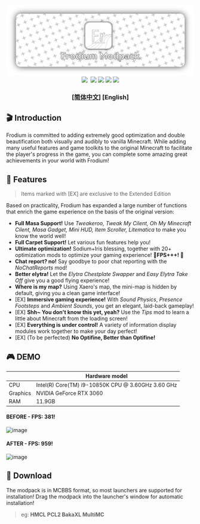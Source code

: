 <div align="center"><img src="https://github.com/WForst-Breeze/Files/blob/main/Frodium/Post_New3.png?raw=true" alt="Frodium Post"/></div>
<div align="center"><img src="https://img.shields.io/github/stars/WForst-Breeze/Frodium-Modpack?color=yellow&style=for-the-badge">&nbsp; <img src="https://img.shields.io/github/forks/WForst-Breeze/Frodium-Modpack?color=blue&style=for-the-badge">&nbsp;<img src="https://img.shields.io/github/issues/WForst-Breeze/Frodium-Modpack?color=success&style=for-the-badge">&nbsp;<img src="https://img.shields.io/github/directory-file-count/WForst-Breeze/Frodium-Modpack/overrides/mods?label=Mods&color=important&style=for-the-badge">&nbsp;<img src="https://img.shields.io/github/v/release/WForst-Breeze/Frodium-Modpack?display_name=tag&label=Latest&color=informational&style=for-the-badge"></div>
<div align="center">
  
### [[简体中文]](https://github.com/WForst-Breeze/Frodium-Modpack/blob/main/README.md) **[English]**

</div>

## 🎬 Introduction
Frodium is committed to adding extremely good optimization and double beautification both visually and audibly to vanilla Minecraft. While adding many useful features and game toolkits to the original Minecraft to facilitate the player's progress in the game, you can complete some amazing great achievements in your world with Frodium!

## 🎉 Features
> Items marked with [EX] are exclusive to the Extended Edition

Based on practicality, Frodium has expanded a large number of functions that enrich the game experience on the basis of the original version:

- **Full Masa Support!** Use _Tweakeroo, Tweak My Cilent, Oh My Minecraft Cilent, Masa Gadget, Mini HUD, Item Scroller, Litematica_ to make you know the world well!
- **Full Carpet Support!** Let various fun features help you!
- **Ultimate optimization!** Sodium+Iris blessing, together with 20+ optimization mods to optimize your gaming experience! **🚀FPS+++! 🚀**
- **Chat report? no!** Say goodbye to poor chat reporting with the _NoChatReports_ mod!
- **Better elytra!** Let the _Elytra Chestplate Swapper_ and _Easy Elytra Take Off_ give you a good flying experience!
- **Where is my map?** Using Xaero's map, the mini-map is hidden by default, giving you a clean game interface!
- [EX] **Immersive gaming experience!** With _Sound Physics_, _Presence Footsteps_ and _Ambient Sounds_, you get an elegant, laid-back gameplay!
- [EX] **Shh~ You don't know this yet, yeah?** Use the _Tips_ mod to learn a little about Minecraft from the loading screen!
- [EX] **Everything is under control!** A variety of information display modules work together to make your day perfect!
- [EX] (To be perfected) **No Optifine, Better than Optifine!**
## 🎮 DEMO
|  |Hardware model|
|--|--|
|CPU|Intel(R) Core(TM) i9-10850K CPU @ 3.60GHz   3.60 GHz|
|Graphics|NVIDIA GeForce RTX 3060|
|RAM|11.9GB|

#### BEFORE - FPS: 381!
![image](https://user-images.githubusercontent.com/110760354/215751234-d62e6f89-2157-4fa7-817e-1fefa555e9c3.png)

#### AFTER - FPS: 959!
![image](https://user-images.githubusercontent.com/110760354/215751933-7f942926-5529-4bfc-abdf-bc701803f92f.png)

## 💾 Download
The modpack is in MCBBS format, so most launchers are supported for installation! Drag the modpack into the launcher's window for automatic installation!
> eg: **HMCL PCL2 BakaXL MultiMC**

